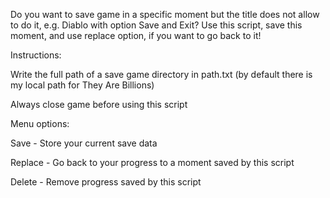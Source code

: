 Do you want to save game in a specific moment but the
title does not allow to do it, e.g. Diablo with option Save
and Exit? Use this script, save this moment, and use replace
option, if you want to go back to it!

Instructions:

Write the full path of a save game directory in path.txt
(by default there is my local path for They Are Billions)

Always close game before using this script

Menu options:

Save - Store your current save data

Replace - Go back to your progress to a moment saved by this
script

Delete - Remove progress saved by this script